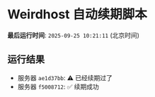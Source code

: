 # Weirdhost 自动续期脚本

**最后运行时间**: `2025-09-25 10:21:11` (北京时间)

## 运行结果

- 服务器 `ae1d37bb`: ⚠️ 已经续期过了
- 服务器 `f5008712`: ✅ 续期成功
